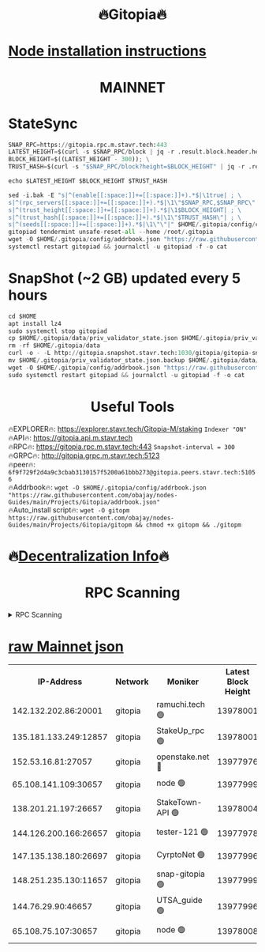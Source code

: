 <h1 align="center"> 🔥Gitopia🔥</h1>

[Node installation instructions](https://github.com/obajay/nodes-Guides/tree/main/Projects/Gitopia)
=

<h1 align="center"> MAINNET</h1>

# StateSync
```python
SNAP_RPC=https://gitopia.rpc.m.stavr.tech:443
LATEST_HEIGHT=$(curl -s $SNAP_RPC/block | jq -r .result.block.header.height); \
BLOCK_HEIGHT=$((LATEST_HEIGHT - 300)); \
TRUST_HASH=$(curl -s "$SNAP_RPC/block?height=$BLOCK_HEIGHT" | jq -r .result.block_id.hash)

echo $LATEST_HEIGHT $BLOCK_HEIGHT $TRUST_HASH

sed -i.bak -E "s|^(enable[[:space:]]+=[[:space:]]+).*$|\1true| ; \
s|^(rpc_servers[[:space:]]+=[[:space:]]+).*$|\1\"$SNAP_RPC,$SNAP_RPC\"| ; \
s|^(trust_height[[:space:]]+=[[:space:]]+).*$|\1$BLOCK_HEIGHT| ; \
s|^(trust_hash[[:space:]]+=[[:space:]]+).*$|\1\"$TRUST_HASH\"| ; \
s|^(seeds[[:space:]]+=[[:space:]]+).*$|\1\"\"|" $HOME/.gitopia/config/config.toml
gitopiad tendermint unsafe-reset-all --home /root/.gitopia
wget -O $HOME/.gitopia/config/addrbook.json "https://raw.githubusercontent.com/obajay/nodes-Guides/main/Projects/Gitopia/addrbook.json"
systemctl restart gitopiad && journalctl -u gitopiad -f -o cat
```
# SnapShot (~2 GB) updated every 5 hours
```python
cd $HOME
apt install lz4
sudo systemctl stop gitopiad
cp $HOME/.gitopia/data/priv_validator_state.json $HOME/.gitopia/priv_validator_state.json.backup
rm -rf $HOME/.gitopia/data
curl -o - -L http://gitopia.snapshot.stavr.tech:1030/gitopia/gitopia-snap.tar.lz4 | lz4 -c -d - | tar -x -C $HOME/.gitopia --strip-components 2
mv $HOME/.gitopia/priv_validator_state.json.backup $HOME/.gitopia/data/priv_validator_state.json
wget -O $HOME/.gitopia/config/addrbook.json "https://raw.githubusercontent.com/obajay/nodes-Guides/main/Projects/Gitopia/addrbook.json"
sudo systemctl restart gitopiad && journalctl -u gitopiad -f -o cat
```
 <h1 align="center"> Useful Tools</h1>

🔥EXPLORER🔥:      https://explorer.stavr.tech/Gitopia-M/staking  `Indexer "ON"` \
🔥API🔥: 			 		 https://gitopia.api.m.stavr.tech \
🔥RPC🔥:           https://gitopia.rpc.m.stavr.tech:443              `Snapshot-interval = 300` \
🔥GRPC🔥:          http://gitopia.grpc.m.stavr.tech:5123 \
🔥peer🔥:					 `6f9f729f2d4a9c3cbab3130157f5200a61bbb273@gitopia.peers.stavr.tech:51056` \
🔥Addrbook🔥:    ```wget -O $HOME/.gitopia/config/addrbook.json "https://raw.githubusercontent.com/obajay/nodes-Guides/main/Projects/Gitopia/addrbook.json"``` \
🔥Auto_install script🔥: ```wget -O gitopm https://raw.githubusercontent.com/obajay/nodes-Guides/main/Projects/Gitopia/gitopm && chmod +x gitopm && ./gitopm```

🔥[Decentralization Info](https://github.com/obajay/StateSync-snapshots/tree/main/Projects/Gitopia/Decentralization)🔥
=

<h1 align="center"> RPC Scanning</h1>

<details>
<summary>RPC Scanning</summary>

<h2 align="center"> We scan nodes in real time every 4 hours. And we provide the final result of RPC endpoints.
We cannot influence the operation of these nodes in any way. </h2>


```python
If Voting Power is higher than 0 --> then the Node is a validator of the network and may be subject to attack and be a potential threat to the chain.
```
```python
We marked such validators with a red symbol
```

</details>

[raw Mainnet json](https://rpc-check.gitopm.stavr.tech/gitopm/rpc-gitopm-result.json)
=

<table><tr><th>IP-Address</th><th>Network</th><th>Moniker</th><th>Latest Block Height</th><th>Earliest Block Height</th><th>Catching Up</th><th>Tx Index</th><th>Voting Power</th><th>Scan Time</th></tr><tr><td>142.132.202.86:20001</td><td>gitopia</td><td>ramuchi.tech 🟢</td><td>13978001</td><td>6548337</td><td>False</td><td>on</td><td>0</td><td>2024-02-17T18:07:26.894872491UTC</td></tr><tr><td>135.181.133.249:12857</td><td>gitopia</td><td>StakeUp_rpc 🟢</td><td>13978001</td><td>8010001</td><td>False</td><td>on</td><td>0</td><td>2024-02-17T18:07:27.304953060UTC</td></tr><tr><td>152.53.16.81:27057</td><td>gitopia</td><td>openstake.net 🔴</td><td>13977976</td><td>10455001</td><td>False</td><td>off</td><td>42756</td><td>2024-02-17T18:06:45.304202252UTC</td></tr><tr><td>65.108.141.109:30657</td><td>gitopia</td><td>node 🟢</td><td>13977999</td><td>12299845</td><td>False</td><td>on</td><td>0</td><td>2024-02-17T18:07:24.241791019UTC</td></tr><tr><td>138.201.21.197:26657</td><td>gitopia</td><td>StakeTown-API 🟢</td><td>13978004</td><td>12733501</td><td>False</td><td>on</td><td>0</td><td>2024-02-17T18:07:31.767784798UTC</td></tr><tr><td>144.126.200.166:26657</td><td>gitopia</td><td>tester-121 🟢</td><td>13977978</td><td>12832814</td><td>False</td><td>off</td><td>0</td><td>2024-02-17T18:06:47.731904283UTC</td></tr><tr><td>147.135.138.180:26697</td><td>gitopia</td><td>CyrptoNet 🟢</td><td>13977996</td><td>12883228</td><td>False</td><td>off</td><td>0</td><td>2024-02-17T18:07:19.658013819UTC</td></tr><tr><td>148.251.235.130:11657</td><td>gitopia</td><td>snap-gitopia 🟢</td><td>13977999</td><td>12908001</td><td>False</td><td>on</td><td>0</td><td>2024-02-17T18:07:24.483167501UTC</td></tr><tr><td>144.76.29.90:46657</td><td>gitopia</td><td>UTSA_guide 🟢</td><td>13977996</td><td>13035301</td><td>False</td><td>on</td><td>0</td><td>2024-02-17T18:07:19.295672909UTC</td></tr><tr><td>65.108.75.107:30657</td><td>gitopia</td><td>node 🟢</td><td>13978008</td><td>13189502</td><td>False</td><td>on</td><td>0</td><td>2024-02-17T18:07:38.248438962UTC</td></tr></table>
